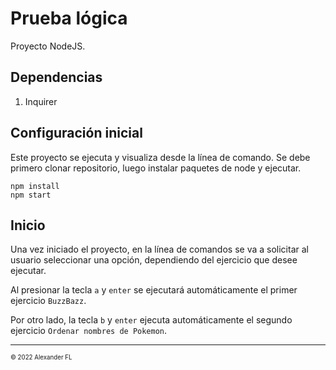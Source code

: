 # Prueba lógica

Proyecto NodeJS.

## Dependencias

1. Inquirer

## Configuración inicial

Este proyecto se ejecuta y visualiza desde la línea de comando. 
Se debe primero clonar repositorio, luego instalar paquetes de node y ejecutar.
```
npm install
npm start
```


## Inicio

Una vez iniciado el proyecto, en la línea de comandos se va a solicitar al usuario seleccionar una opción, dependiendo del ejercicio que desee ejecutar.

Al presionar la tecla `a` y `enter` se ejecutará automáticamente el primer ejercicio `BuzzBazz`.

Por otro lado, la tecla `b` y `enter` ejecuta automáticamente el segundo ejercicio `Ordenar nombres de Pokemon`.

<hr />

<sub><sup>© 2022  Alexander FL</sup></sub>